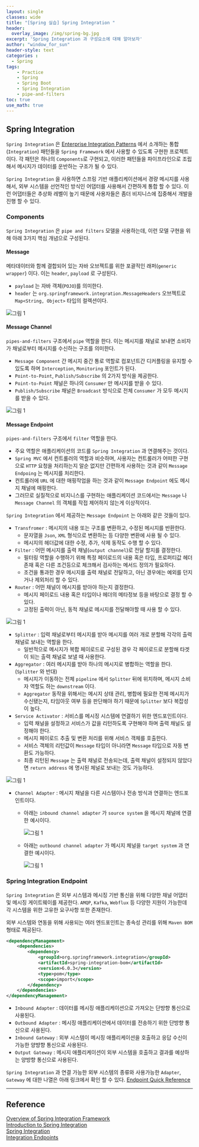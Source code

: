 ```yaml
--- 
layout: single
classes: wide
title: "[Spring 실습] Spring Integration "
header:
  overlay_image: /img/spring-bg.jpg
excerpt: 'Spring Integration 과 구성요소에 대해 알아보자'
author: "window_for_sun"
header-style: text
categories :
  - Spring
tags:
    - Practice
    - Spring
    - Spring Boot
    - Spring Integration
    - pipe-and-filters
toc: true
use_math: true
---  
```


## Spring Integration
`Spring Integration` 은 [Enterprise Integration Patterns](https://www.enterpriseintegrationpatterns.com/)
에서 소개하는 통합(`Integration`) 패턴들을 `Spring Framework` 에서 사용할 수 있도록 구현한 프로젝트이다. 
각 패턴은 하나의 `Components`로 구현되고, 이러한 패턴들을 파이프라인으로 조립해서 메시지가 데이터를 운반하는 구조가 될 수 있다. 

`Spring Integration` 을 사용하면 스프링 기반 애플리케이션에서 경량 메시지를 사용해서, 
외부 시스템을 선언적인 방식인 어댑터를 사용해서 간편하게 통합 할 수 있다. 
이런 어댑터들은 추상화 레벨이 높기 때문에 사용자들은 좀더 비지니스에 집중해서 개발을 진행 할 수 있다.  

### Components
`Spring Integration` 은 `pipe and filters` 모델을 사용하는데, 
이런 모델 구현을 위해 아래 3가지 핵심 개념으로 구성된다. 


#### Message

메타데이터와 함께 결합되어 있는 자바 오브젝트를 위한 포괄적인 래퍼(`generic wrapper`) 이다. 이는 `header`, `payload` 로 구성된다.

- `payload` 는 자바 객체(`POJO`)를 의미한다. 
- `header` 는 `org.springframework.integration.MessageHeaders` 오브젝트로 `Map<String, Object>` 타입의 컬렉션이다. 

![그림 1]({{site.baseurl}}/img/spring/practice-spring-integration-1.jpeg)  


#### Message Channel
`pipes-and-filters` 구조에서 `pipe` 역할을 한다. 이는 메시지를 채널로 보내면 소비자가 채널로부터 메시지를 수신하는 구조를 의미한다. 

- `Message Component` 간 메시지 중간 통로 역할로 컴포넌트간 디커플링을 유지할 수 있도록 하며 `Interception`, `Monitoring` 포인트가 된다. 
- `Point-to-Point`, `Publish/Subscribe` 의 2가지 방식을 제공한다. 
- `Point-to-Point` 채널은 하나의 `Consumer` 만 메시지를 받을 수 있다. 
- `Publish/Subscribe` 채널은 `Broadcast` 방식으로 전체 `Consumer` 가 모두 메시지를 받을 수 있다. 

![그림 1]({{site.baseurl}}/img/spring/practice-spring-integration-2.jpeg)  

#### Message Endpoint
`pipes-and-filters` 구조에서 `filter` 역할을 한다. 

- 주요 역할은 애플리케이션의 코드를 `Spring Integration` 과 연결해주는 것이다. 
- `Spring MVC` 에서 컨트롤러의 역할과 비슷하며, 사용자는 컨트롤러가 어떠한 구현으로 `HTTP` 요청을 처리하는지 알순 없지만 간편하게 사용하는 것과 같이 `Message Endpoing` 는 메시지를 처리한다. 
- 컨트롤러에 `URL` 에 대한 매핑작업을 하는 것과 같이 `Message Endpoint` 에도 메시지 채널에 매핑한다.
- 그러므로 실질적으로 비지니스를 구현하는 애플리케이션 코드에서는 `Message` 나 `Message Channel` 의 객체를 작접 제어하지 않는게 이상적이다. 

`Spring Integration` 에서 제공하는 `Message Endpoint` 는 아래와 같은 것들이 있다. 

- `Transfromer` : 메시지의 내용 또는 구조를 변환하고, 수정된 메시지를 반환한다. 
  - 문자열을 `Json`, `XML` 형식으로 변환하는 등 다양한 변환에 사용 될 수 있다. 
  - 메시지의 헤더값에 대한 수정, 추가, 삭제 동작도 수행 할 수 있다. 
- `Filter` : 어떤 메시지를 출력 채널(`output channel`)로 전달 할지를 결정한다. 
  - 필터링 역할을 수행하기 위해 특정 페이로드의 내용 혹은 타입, 프로퍼티값 헤더 존재 혹은 다른 조건등으로 체크해서 검사하는 메서드 정의가 필요하다. 
  - 조건을 통과한 경우 메시지를 출력 채널로 전달하고, 아닌 경우에는 예외를 던지거나 제외처리 할 수 있다. 
- `Router` : 어떤 채널이 메시지를 받아야 하는지 결정한다. 
  - 메시지 페이로드 내용 혹은 타입이나 헤더의 메타정보 등을 바탕으로 결정 할 수 있다. 
  - 고정된 출력이 아닌, 동적 채널로 메시지를 전달해야할 때 사용 할 수 있다. 

![그림 1]({{site.baseurl}}/img/spring/practice-spring-integration-3.jpeg)

- `Splitter` : 입력 채널로부터 메시지를 받아 메시지를 여러 개로 분할해 각각의 출력 채널로 보내는 역할을 한다. 
  - 일반적으로 메시지가 복합 페이로드로 구성된 경우 각 페이로드로 분할해 타겟이 되는 출력 채널로 보낼 때 사용한다. 
- `Aggregator` : 여러 메시지를 받아 하나의 메시지로 병합하는 역할을 한다. (`Splitter` 와 반대)
  - 메시지가 이동하는 전체 `pipeline` 에서 `Splitter` 뒤에 위치하며, 메시지 소비자 역할도 하는 `downstream` 이다. 
  - `Aggregator` 동작을 위해서는 메시지 상태 관리, 병합에 필요한 전체 메시지가 수신됐는지, 타임아웃 여부 등을 판단해야 하기 때문에 `Splitter` 보다 복잡성이 높다. 
- `Service Activator` : 서비스를 메시징 시스템에 연결하기 위한 엔드포인트이다. 
  - 입력 채널을 설정하고 서비스가 값을 리턴하도록 구현해야 하며 출력 채널도 설정해야 한다.
  - 메시지 페이로드 추출 및 변환 처리를 위해 서비스 객체를 호출한다. 
  - 서비스 객체의 리턴값이 `Message` 타입이 아니라면 `Message` 타입으로 자동 변환도 가능하다. 
  - 최종 리턴된 `Message` 는 출력 채널로 전송되는데, 출력 채널이 설정되지 않았다면 `return address` 에 명시된 체널로 보내는 것도 가능하다. 


![그림 1]({{site.baseurl}}/img/spring/practice-spring-integration-4.jpeg)

- `Channel Adapter` : 메시지 채널을 다른 시스템이나 전송 방식과 연결하는 엔드포인트이다. 
  - 아래는 `inbound channel adapter` 가 `source system` 을 메시지 채널에 연결한 예시이다. 

    ![그림 1]({{site.baseurl}}/img/spring/practice-spring-integration-5.jpeg)

  - 아래는 `outbound channel adapter` 가 메시지 체널을 `target system` 과 연결한 예시이다. 

    ![그림 1]({{site.baseurl}}/img/spring/practice-spring-integration-6.jpeg)

### Spring Integration Endpoint
`Spring Integration` 은 외부 시스템과 메시징 기반 통신을 위해 다양한 채널 어댑터 및 메시징 게이트웨이를 제공한다. 
`AMQP`, `Kafka`, `Webflux` 등 다양한 지원이 가능한데 각 시스템을 위한 고유한 요구사항 또한 존재한다.  

외부 시스템와 연동을 위해 사용되는 여러 엔드포인트는 종속성 관리를 위해 `Maven BOM` 형태로 제공된다. 

```xml
<dependencyManagement>
    <dependencies>
        <dependency>
            <groupId>org.springframework.integration</groupId>
            <artifactId>spring-integration-bom</artifactId>
            <version>6.0.3</version>
            <type>pom</type>
            <scope>import</scope>
        </dependency>
    </dependencies>
</dependencyManagement>
```  

- `Inbound Adapter` : 데이터를 메시징 애플리케이션으로 가져오는 단방향 통신으로 사용된다.
- `Outbound Adapter` : 메시징 애플리케이션에서 데이터를 전송하기 위한 단방향 통신으로 사용된다. 
- `Inbound Gateway` : 외부 시스템이 메시징 애플리케이션을 호출하고 응답 수신이 가능한 양뱡향 통신으로 사용된다. 
- `Output Gateway` : 메시지 애플리케이션이 외부 시스템을 호출하고 결과를 예상하는 양방향 통신으로 사용된다. 

`Spring Integration` 과 연결 가능한 외부 시스템의 종류와 사용가능한 `Adapter`, `Gateway` 에 대한 나열은 아래 링크에서 확인 할 수 있다. 
[Endpoint Quick Reference](https://docs.spring.io/spring-integration/reference/html/endpoint-summary.html#endpoint-summary)




---  
## Reference
[Overview of Spring Integration Framework](https://docs.spring.io/spring-integration/docs/current/reference/html/overview.html)  
[Introduction to Spring Integration](https://www.baeldung.com/spring-integration)  
[Spring Integration](https://spring.io/projects/spring-integration)  
[Integration Endpoints](https://docs.spring.io/spring-integration/reference/html/endpoint-summary.html)  
